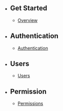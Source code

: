 - ## Get Started
    - [Overview](/{{route}}/{{version}}/overview)

- ## Authentication
    - [Authentication](/{{route}}/{{version}}/auth)

- ## Users
    - [Users](/{{route}}/{{version}}/user)

- ## Permission
    - [Permissions](/{{route}}/{{version}}/permission)
